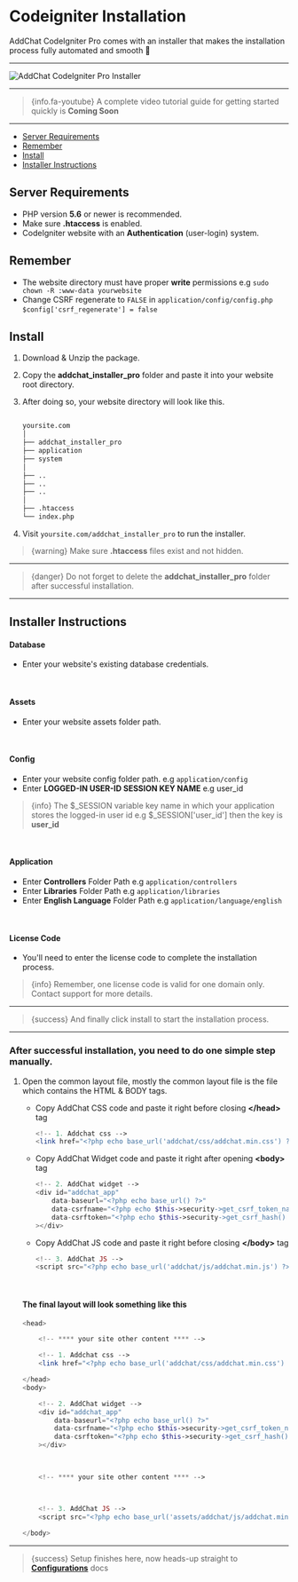 # Codeigniter Installation

AddChat CodeIgniter Pro comes with an installer that makes the installation process fully automated and smooth 🍻

---

![AddChat CodeIgniter Pro Installer](https://addchat-pro-docs.classiebit.com/images/addchat-codeigniter-pro-installer.jpg "AddChat CodeIgniter Pro Installer")

---

> {info.fa-youtube} A complete video tutorial guide for getting started quickly is **Coming Soon**

---

- [Server Requirements](#Server-Requirements)
- [Remember](#Remember)
- [Install](#Install)
- [Installer Instructions](#Installer-Instructions)


<a name="Server-Requirements"></a>
## Server Requirements

* PHP version **5.6** or newer is recommended.
* Make sure **.htaccess** is enabled.
* CodeIgniter website with an **Authentication** (user-login) system. 


<a name="Remember"></a>
## Remember

* The website directory must have proper **write** permissions e.g `sudo chown -R :www-data yourwebsite`
* Change CSRF regenerate to `FALSE` in `application/config/config.php` `$config['csrf_regenerate'] = false`


<a name="Install"></a>
## Install

1. Download & Unzip the package.
2. Copy the **addchat_installer_pro** folder and paste it into your website root directory.
3. After doing so, your website directory will look like this.

    ```bash

    yoursite.com
    │
    ├── addchat_installer_pro
    ├── application
    ├── system
    │
    ├── ..
    ├── ..
    ├── ..
    │
    ├── .htaccess
    └── index.php

    ```

4. Visit `yoursite.com/addchat_installer_pro` to run the installer. 


>{warning} Make sure **.htaccess** files exist and not hidden.

---

> {danger} Do not forget to delete the **addchat_installer_pro** folder after successful installation.

---

<a name="Installer-Instructions"></a>
## Installer Instructions

#### Database

- Enter your website's existing database credentials.

<br>

#### Assets

- Enter your website assets folder path.

<br>

#### Config

- Enter your website config folder path. e.g `application/config`
- Enter **LOGGED-IN USER-ID SESSION KEY NAME** e.g user_id

>{info} The $_SESSION variable key name in which your application stores the logged-in user id e.g $_SESSION['user_id'] then the key is **user_id**

<br>

#### Application

- Enter **Controllers** Folder Path e.g `application/controllers`
- Enter **Libraries** Folder Path e.g `application/libraries`
- Enter **English Language** Folder Path e.g `application/language/english`

<br>

#### License Code

- You'll need to enter the license code to complete the installation process.

>{info} Remember, one license code is valid for one domain only. Contact support for more details.

---

>{success} And finally click install to start the installation process.

---


### After successful installation, you need to do one simple step manually.

1. Open the common layout file, mostly the common layout file is the file which contains the HTML & BODY tags.

    - Copy AddChat CSS code and paste it right before closing **&lt;/head&gt;** tag

        ```php
        <!-- 1. Addchat css -->
        <link href="<?php echo base_url('addchat/css/addchat.min.css') ?>" rel="stylesheet">
        ```
    
    - Copy AddChat Widget code and paste it right after opening **&lt;body&gt;** tag

        ```php
        <!-- 2. AddChat widget -->
        <div id="addchat_app" 
            data-baseurl="<?php echo base_url() ?>"
            data-csrfname="<?php echo $this->security->get_csrf_token_name() ?>"
            data-csrftoken="<?php echo $this->security->get_csrf_hash() ?>"
        ></div>
        ```

    - Copy AddChat JS code and paste it right before closing **&lt;/body&gt;** tag

        ```php
        <!-- 3. AddChat JS -->
        <script src="<?php echo base_url('addchat/js/addchat.min.js') ?>"></script>
        ```

    <br>

    #### The final layout will look something like this

    ```php
    <head>

        <!-- **** your site other content **** -->

        <!-- 1. Addchat css -->
        <link href="<?php echo base_url('addchat/css/addchat.min.css') ?>" rel="stylesheet">

    </head>
    <body>

        <!-- 2. AddChat widget -->
        <div id="addchat_app" 
            data-baseurl="<?php echo base_url() ?>"
            data-csrfname="<?php echo $this->security->get_csrf_token_name() ?>"
            data-csrftoken="<?php echo $this->security->get_csrf_hash() ?>"
        ></div>


        
        <!-- **** your site other content **** -->



        <!-- 3. AddChat JS -->
        <script src="<?php echo base_url('assets/addchat/js/addchat.min.js') ?>"></script>
        
    </body>
    ```

---

>{success} Setup finishes here, now heads-up straight to **[Configurations](/{{route}}/{{version}}/configurations)** docs
